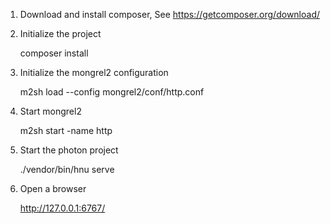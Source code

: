 
1. Download and install composer, See https://getcomposer.org/download/
2. Initialize the project

    composer install

3. Initialize the mongrel2 configuration

    m2sh load --config mongrel2/conf/http.conf

4. Start mongrel2

    m2sh start -name http

5. Start the photon project

    ./vendor/bin/hnu serve

6. Open a browser

    http://127.0.0.1:6767/
